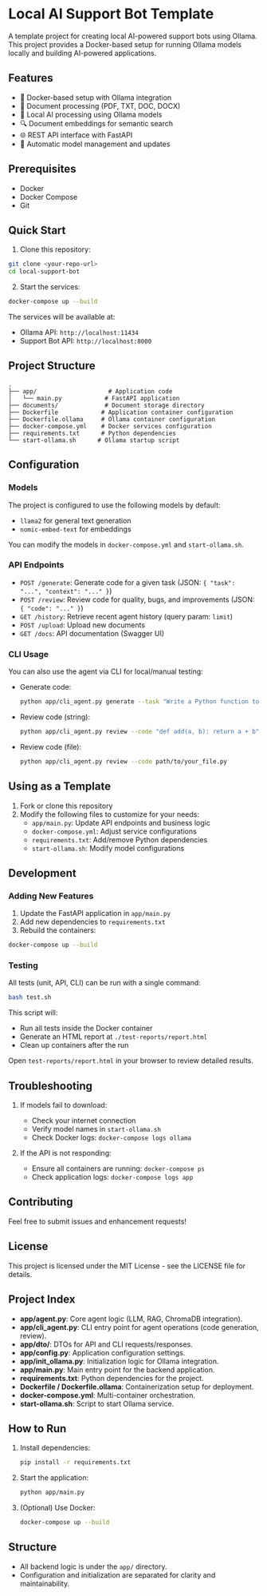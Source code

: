 # Local AI Support Bot Template

A template project for creating local AI-powered support bots using Ollama. This project provides a Docker-based setup for running Ollama models locally and building AI-powered applications.

## Features

- 🐳 Docker-based setup with Ollama integration
- 📄 Document processing (PDF, TXT, DOC, DOCX)
- 🤖 Local AI processing using Ollama models
- 🔍 Document embeddings for semantic search
- 🌐 REST API interface with FastAPI
- 🔄 Automatic model management and updates

## Prerequisites

- Docker
- Docker Compose
- Git

## Quick Start

1. Clone this repository:

```bash
git clone <your-repo-url>
cd local-support-bot
```

2. Start the services:

```bash
docker-compose up --build
```

The services will be available at:

- Ollama API: `http://localhost:11434`
- Support Bot API: `http://localhost:8000`

## Project Structure

```
.
├── app/                    # Application code
│   └── main.py            # FastAPI application
├── documents/             # Document storage directory
├── Dockerfile            # Application container configuration
├── Dockerfile.ollama     # Ollama container configuration
├── docker-compose.yml    # Docker services configuration
├── requirements.txt      # Python dependencies
└── start-ollama.sh      # Ollama startup script
```

## Configuration

### Models

The project is configured to use the following models by default:

- `llama2` for general text generation
- `nomic-embed-text` for embeddings

You can modify the models in `docker-compose.yml` and `start-ollama.sh`.

### API Endpoints

- `POST /generate`: Generate code for a given task (JSON: `{ "task": "...", "context": "..." }`)
- `POST /review`: Review code for quality, bugs, and improvements (JSON: `{ "code": "..." }`)
- `GET /history`: Retrieve recent agent history (query param: `limit`)
- `POST /upload`: Upload new documents
- `GET /docs`: API documentation (Swagger UI)

### CLI Usage

You can also use the agent via CLI for local/manual testing:

- Generate code:
  ```bash
  python app/cli_agent.py generate --task "Write a Python function to add two numbers"
  ```
- Review code (string):
  ```bash
  python app/cli_agent.py review --code "def add(a, b): return a + b"
  ```
- Review code (file):
  ```bash
  python app/cli_agent.py review --code path/to/your_file.py
  ```

## Using as a Template

1. Fork or clone this repository
2. Modify the following files to customize for your needs:
   - `app/main.py`: Update API endpoints and business logic
   - `docker-compose.yml`: Adjust service configurations
   - `requirements.txt`: Add/remove Python dependencies
   - `start-ollama.sh`: Modify model configurations

## Development

### Adding New Features

1. Update the FastAPI application in `app/main.py`
2. Add new dependencies to `requirements.txt`
3. Rebuild the containers:

```bash
docker-compose up --build
```

### Testing

All tests (unit, API, CLI) can be run with a single command:

```bash
bash test.sh
```

This script will:
- Run all tests inside the Docker container
- Generate an HTML report at `./test-reports/report.html`
- Clean up containers after the run

Open `test-reports/report.html` in your browser to review detailed results.

## Troubleshooting

1. If models fail to download:

   - Check your internet connection
   - Verify model names in `start-ollama.sh`
   - Check Docker logs: `docker-compose logs ollama`

2. If the API is not responding:
   - Ensure all containers are running: `docker-compose ps`
   - Check application logs: `docker-compose logs app`

## Contributing

Feel free to submit issues and enhancement requests!

## License

This project is licensed under the MIT License - see the LICENSE file for details.

## Project Index

- **app/agent.py**: Core agent logic (LLM, RAG, ChromaDB integration).
- **app/cli_agent.py**: CLI entry point for agent operations (code generation, review).
- **app/dto/**: DTOs for API and CLI requests/responses.
- **app/config.py**: Application configuration settings.
- **app/init_ollama.py**: Initialization logic for Ollama integration.
- **app/main.py**: Main entry point for the backend application.
- **requirements.txt**: Python dependencies for the project.
- **Dockerfile / Dockerfile.ollama**: Containerization setup for deployment.
- **docker-compose.yml**: Multi-container orchestration.
- **start-ollama.sh**: Script to start Ollama service.

## How to Run

1. Install dependencies:
   ```bash
   pip install -r requirements.txt
   ```
2. Start the application:
   ```bash
   python app/main.py
   ```
3. (Optional) Use Docker:
   ```bash
   docker-compose up --build
   ```

## Structure

- All backend logic is under the `app/` directory.
- Configuration and initialization are separated for clarity and maintainability.
